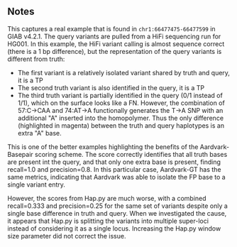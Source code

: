 ## Notes
This captures a real example that is found in `chr1:66477475-66477599` in GIAB v4.2.1.
The query variants are pulled from a HiFi sequencing run for HG001.
In this example, the HiFi variant calling is almost sequence correct (there is a 1 bp difference), but the representation of the query variants is different from truth:

* The first variant is a relatively isolated variant shared by truth and query, it is a TP
* The second truth variant is also identified in the query, it is a TP
* The third truth variant is partially identified in the query (0/1 instead of 1/1), which on the surface looks like a FN. However, the combination of 57:C->CAA and 74:AT->A functionally generates the T->A SNP with an additional "A" inserted into the homopolymer. Thus the only difference (highlighted in magenta) between the truth and query haplotypes is an extra "A" base.

This is one of the better examples highlighting the benefits of the Aardvark-Basepair scoring scheme.
The score correctly identifies that all truth bases are present int the query, and that only one extra base is present, finding recall=1.0 and precision=0.8.
In this particular case, Aardvark-GT has the same metrics, indicating that Aardvark was able to isolate the FP base to a single variant entry.

However, the scores from Hap.py are much worse, with a combined recall=0.333 and precision=0.25 for the same set of variants despite only a single base difference in truth and query.
When we investigated the cause, it appears that Hap.py is splitting the variants into multiple super-loci instead of considering it as a single locus.
Increasing the Hap.py window size parameter did not correct the issue.
